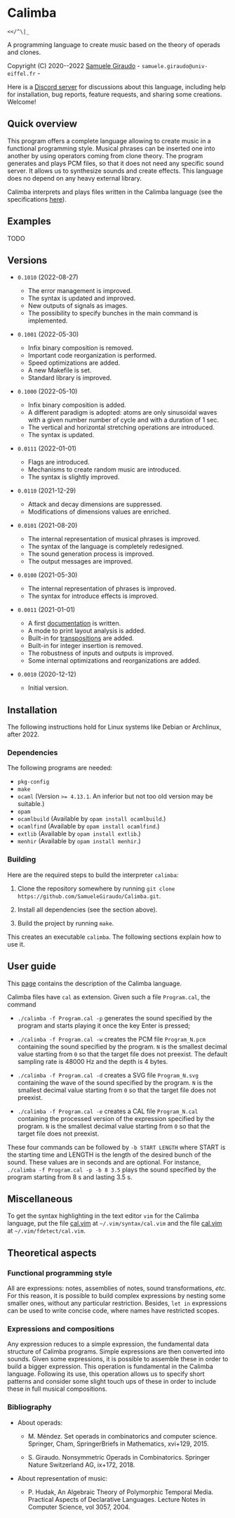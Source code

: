 # Calimba
`<</^\|_`

A programming language to create music based on the theory of operads and clones.

Copyright (C) 2020--2022 [Samuele Giraudo](https://igm.univ-mlv.fr/~giraudo/) -
`samuele.giraudo@univ-eiffel.fr` -


Here is a [Discord server](https://discord.gg/n6Du2Q4QFb) for discussions about this
language, including help for installation, bug reports, feature requests, and sharing some
creations. Welcome!


## Quick overview
This program offers a complete language allowing to create music in a functional programming
style. Musical phrases can be inserted one into another by using operators coming from clone
theory. The program generates and plays PCM files, so that it does not need any specific
sound server. It allows us to synthesize sounds and create effects. This language does no
depend on any heavy external library.

Calimba interprets and plays files written in the Calimba language (see the specifications
[here](Help.md)).


## Examples
TODO


## Versions

+ `0.1010` (2022-08-27)
    + The error management is improved.
    + The syntax is updated and improved.
    + New outputs of signals as images.
    + The possibility to specify bunches in the main command is implemented.

+ `0.1001` (2022-05-30)
    + Infix binary composition is removed.
    + Important code reorganization is performed.
    + Speed optimizations are added.
    + A new Makefile is set.
    + Standard library is improved.

+ `0.1000` (2022-05-10)
    + Infix binary composition is added.
    + A different paradigm is adopted: atoms are only sinusoidal waves with a given number
      number of cycle and with a duration of 1 sec.
    + The vertical and horizontal stretching operations are introduced.
    + The syntax is updated.

+ `0.0111` (2022-01-01)
    + Flags are introduced.
    + Mechanisms to create random music are introduced.
    + The syntax is slightly improved.

+ `0.0110` (2021-12-29)
    + Attack and decay dimensions are suppressed.
    + Modifications of dimensions values are enriched.

+ `0.0101` (2021-08-20)
    + The internal representation of musical phrases is improved.
    + The syntax of the language is completely redesigned.
    + The sound generation process is improved.
    + The output messages are improved.

+ `0.0100` (2021-05-30)
    + The internal representation of phrases is improved.
    + The syntax for introduce effects is improved.

+ `0.0011` (2021-01-01)
    + A first [documentation](Help.md) is written.
    + A mode to print layout analysis is added.
    + Built-in for [transpositions](Help.md#transpositions) are added.
    + Built-in for integer insertion is removed.
    + The robustness of inputs and outputs is improved.
    + Some internal optimizations and reorganizations are added.

+ `0.0010` (2020-12-12)
    + Initial version.


## Installation
The following instructions hold for Linux systems like Debian or Archlinux, after 2022.

### Dependencies
The following programs are needed:

+ `pkg-config`
+ `make`
+ `ocaml` (Version `>= 4.13.1`. An inferior but not too old version may be suitable.)
+ `opam`
+ `ocamlbuild` (Available by `opam install ocamlbuild`.)
+ `ocamlfind` (Available by `opam install ocamlfind`.)
+ `extlib` (Available by `opam install extlib`.)
+ `menhir` (Available by `opam install menhir`.)


### Building
Here are the required steps to build the interpreter `calimba`:

1. Clone the repository somewhere by running
   `git clone https://github.com/SamueleGiraudo/Calimba.git`.

2. Install all dependencies (see the section above).

3. Build the project by running `make`.

This creates an executable `calimba`. The following sections explain how to use it.


## User guide
This [page](Help.md) contains the description of the Calimba language.

Calimba files have `cal` as extension. Given such a file `Program.cal`, the command

+ `./calimba -f Program.cal -p` generates the sound specified by the program and starts
  playing it once the key Enter is pressed;

+ `./calimba -f Program.cal -w` creates the PCM file `Program_N.pcm` containing the sound
  specified by the program. `N` is the smallest decimal value starting from `0` so that the
  target file does not preexist. The default sampling rate is $48000$ Hz and the depth is
  $4$ bytes.

+ `./calimba -f Program.cal -d` creates a SVG file `Program_N.svg` containing the wave of
  the sound specified by the program. `N` is the smallest decimal value starting from `0` so
  that the target file does not preexist.

+ `./calimba -f Program.cal -e` creates a CAL file `Program_N.cal` containing the processed
  version of the expression specified by the program. `N` is the smallest decimal value
  starting from `0` so that the target file does not preexist.

These four commands can be followed by `-b START LENGTH` where START is the starting time
and LENGTH is the length of the desired bunch of the sound. These values are in seconds and
are optional. For instance, `./calimba -f Program.cal -p -b 8 3.5` plays the sound specified
by the program starting from $8$ s and lasting $3.5$ s.


## Miscellaneous
To get the syntax highlighting in the text editor `vim` for the Calimba language, put the
file [cal.vim](Vim/syntax/cal.vim) at `~/.vim/syntax/cal.vim` and the file
[cal.vim](Vim/ftdetect/cal.vim) at `~/.vim/fdetect/cal.vim`.


## Theoretical aspects

### Functional programming style
All are expressions: notes, assemblies of notes, sound transformations, _etc._ For this
reason, it is possible to build complex expressions by nesting some smaller ones, without
any particular restriction. Besides, `let in` expressions can be used to write concise code,
where names have restricted scopes.


### Expressions and compositions
Any expression reduces to a simple expression, the fundamental data structure of Calimba
programs. Simple expressions are then converted into sounds. Given some expressions, it is
possible to assemble these in order to build a bigger expression. This operation is
fundamental in the Calimba language. Following its use, this operation allows us to specify
short patterns and consider some slight touch ups of these in order to include these in full
musical compositions.


### Bibliography

+ About operads:
    + M. Méndez.
      Set operads in combinatorics and computer science.
      Springer, Cham, SpringerBriefs in Mathematics, xvi+129, 2015.

    + S. Giraudo.
      Nonsymmetric Operads in Combinatorics.
      Springer Nature Switzerland AG, ix+172, 2018.

+ About representation of music:
    + P. Hudak,
      An Algebraic Theory of Polymorphic Temporal Media.
      Practical Aspects of Declarative Languages.
      Lecture Notes in Computer Science, vol 3057, 2004.


